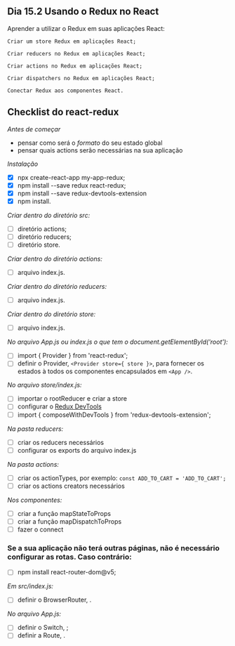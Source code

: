 ## Dia 15.2 Usando o Redux no React

Aprender a utilizar o Redux em suas aplicações React:

    Criar um store Redux em aplicações React;

    Criar reducers no Redux em aplicações React;

    Criar actions no Redux em aplicações React;

    Criar dispatchers no Redux em aplicações React;

    Conectar Redux aos componentes React.
    
    
## Checklist do react-redux

*Antes de começar*
- pensar como será o *formato* do seu estado global
- pensar quais actions serão necessárias na sua aplicação

*Instalação*
- [x] npx create-react-app my-app-redux;
- [x] npm install --save redux react-redux;
- [x] npm install --save redux-devtools-extension
- [x] npm install.

*Criar dentro do diretório src:*
- [ ] diretório actions;
- [ ] diretório reducers;
- [ ] diretório store.

*Criar dentro do diretório actions:*
- [ ] arquivo index.js.

*Criar dentro do diretório reducers:*
- [ ] arquivo index.js.

*Criar dentro do diretório store:*
- [ ] arquivo index.js.

*No arquivo App.js ou index.js o que tem o document.getElementById('root'):*
- [ ] import { Provider } from 'react-redux';
- [ ] definir o Provider, `<Provider store={ store }>`, para fornecer os estados à todos os componentes encapsulados em `<App />`.

*No arquivo store/index.js:*
- [ ] importar o rootReducer e criar a store
- [ ] configurar o [Redux DevTools](https://github.com/reduxjs/redux-devtools)
- [ ] import { composeWithDevTools } from 'redux-devtools-extension';

*Na pasta reducers:*
- [ ] criar os reducers necessários
- [ ] configurar os exports do arquivo index.js
 
*Na pasta actions:*
- [ ] criar os actionTypes, por exemplo: `const ADD_TO_CART = 'ADD_TO_CART';`
- [ ] criar os actions creators necessários

*Nos componentes:*
- [ ] criar a função mapStateToProps
- [ ] criar a função mapDispatchToProps
- [ ] fazer o connect

### Se a sua aplicação não terá outras páginas, não é necessário configurar as rotas. Caso contrário:

- [ ] npm install react-router-dom@v5;

*Em src/index.js:*

- [ ] definir o BrowserRouter, <BrowserRouter> .

*No arquivo App.js:*
    
- [ ] definir o Switch, <Switch> ;
- [ ] definir a Route, <Route>.

